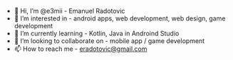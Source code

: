 - 👋 Hi, I’m @e3mii - Emanuel Radotovic
- 👀 I’m interested in - android apps, web development, web design, game development
- 🌱 I’m currently learning - Kotlin, Java in Androind Studio
- 💞️ I’m looking to collaborate on - mobile app / game development
- 📫 How to reach me - eradotovic@gmail.com
